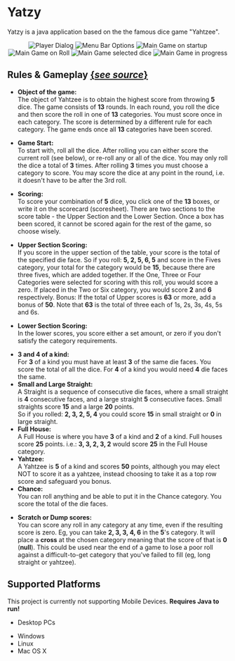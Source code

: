 # Yatzy
Yatzy is a java application based on the the famous dice game "Yahtzee".

<p align="center">
<img src="https://lh6.googleusercontent.com/vU9yoISwfTZPriyxgTRgPrPHp9kCPcroyFOeHjymUJGXO_LViGcgV-2dNgG3i17GPvUOQpwJr8XxSxI=w1920-h950" title="Player Dialog">
<img src="https://lh6.googleusercontent.com/sJZP9IRdSpJ_N0YAzc6XinOBLkwrbknSWsFltnSmtY12Kcq1-5H-DWc8QkMReVznaGHZKiinQn7zgPQ=w1920-h901" title="Menu Bar Options">

<img src="https://lh3.googleusercontent.com/EGvOLn_y2cPn2hfjACe_aNaiso8fOu-_gldiBmiim0NUeQIDnBkn_LCEAS94IV11laQvPwkQqA2pMx4=w1920-h950" title="Main Game on startup">
<img src="https://lh3.googleusercontent.com/nNA048F0ltHWgeX7GgknIpvizaid3EO0rCZE8YjKuclX6hMm5FquWvJnQigrrundRiuepAtMWL-yAnQ=w1920-h950" title="Main Game on Roll">
<img src="https://lh5.googleusercontent.com/DV60xpZ1ld_Plaj4T8PeZNCgcY1HbMKmsQhZBgpR8YDWoj7EJrz-cjh9v3m9-WPUAxCKA6eCeuVOZK4=w1920-h950" title="Main Game selected dice">
<img src="https://lh5.googleusercontent.com/cmk_xltGx9QAfIH2Nyykh6Iz1cmL8GVwDomFBc64j5BESk9GbRI-fCS72Iu91wIomGje_ei3rinkOlE=w1920-h950" title="Main Game in progress">
</p>

## Rules & Gameplay <a href="http://www.yahtzee.org.uk/rules.html" target="_blank">{*see source*}</a>
- **Object of the game:**<br/>
The object of Yahtzee is to obtain the highest score from throwing **5** dice.
The game consists of **13** rounds. In each round, you roll the dice and then score the roll in one of **13** categories. 
You must score once in each category. 
The score is determined by a different rule for each category.
The game ends once all **13** categories have been scored.

- **Game Start:**<br/>
To start with, roll all the dice. After rolling you can either score the current roll (see below), or re-roll any or all of the dice.
You may only roll the dice a total of **3** times. After rolling **3** times you must choose a category to score.
You may score the dice at any point in the round, i.e. it doesn't have to be after the 3rd roll.

- **Scoring:**<br/>
To score your combination of **5** dice, you click one of the **13** boxes, or write it on the scorecard (scoresheet). There are two sections to the score table - the Upper Section and the Lower Section.
Once a box has been scored, it cannot be scored again for the rest of the game, so choose wisely.

- **Upper Section Scoring:**<br/>
If you score in the upper section of the table, your score is the total of the specified die face.
So if you roll:
**5, 2, 5, 6, 5** and score in the Fives category, your total for the category would be **15**, because there are three fives, which are added together.
If the One, Three or Four Categories were selected for scoring with this roll, you would score a zero.
If placed in the Two or Six category, you would score **2** and **6** respectively.
Bonus: If the total of Upper scores is **63** or more, add a bonus of **50**. Note that **63** is the total of three each of 1s, 2s, 3s, 4s, 5s and 6s.

- **Lower Section Scoring:**<br/>
In the lower scores, you score either a set amount, or zero if you don't satisfy the category requirements.
 * **3 and 4 of a kind:**<br/> For **3** of a kind you must have at least **3** of the same die faces. You score the total of all the dice. For **4** of a kind you would need **4** die faces the same.<br/>
 * **Small and Large Straight:**<br/> 
A Straight is a sequence of consecutive die faces, where a small straight is **4** consecutive faces, and a large straight **5** consecutive faces.
Small straights score **15** and a large **20** points.<br/>
So if you rolled:
**2, 3, 2, 5, 4**
you could score **15** in small straight or **0** in large straight.<br/>
 * **Full House:**<br/> 
A Full House is where you have **3** of a kind and **2** of a kind. Full houses score **25** points.
i.e.:
**3, 3, 2, 3, 2**
would score **25** in the Full House category.<br/>
 * **Yahtzee:**<br/> 
A Yahtzee is **5** of a kind and scores **50** points, although you may elect NOT to score it as a yahtzee, instead choosing to take it as a top row score and safeguard you bonus.<br/> 
 * **Chance:**<br/> 
You can roll anything and be able to put it in the Chance category. You score the total of the die faces.<br/>

- **Scratch or Dump scores:**</br> 
You can score any roll in any category at any time, even if the resulting score is zero. Eg, you
can take **2, 3, 3, 4, 6** in the **5**'s category. It will place a **cross** at the chosen category meaning that the score of that is **0** (**null**). This could be used near the end of a game to lose a poor roll against a difficult-to-get category that you've failed to fill (eg, long straight or yahtzee).

## Supported Platforms
This project is currently not supporting Mobile Devices. **Requires Java to run!**

- Desktop PCs
 * Windows 
 * Linux 
 * Mac OS X
